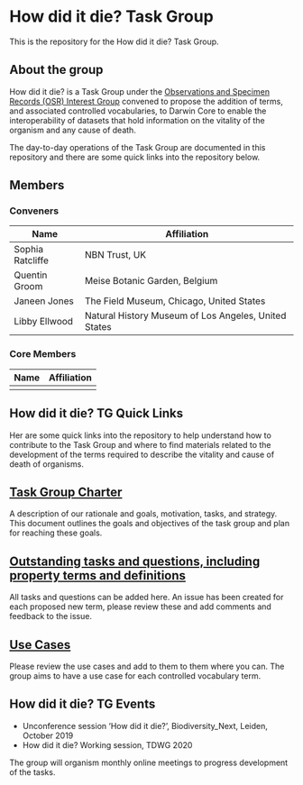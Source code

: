 # How did it die? Task Group

This is the repository for the How did it die? Task Group.

## About the group ##

How did it die? is a Task Group under the [Observations and Specimen Records (OSR) Interest Group](https://www.tdwg.org/community/osr/) convened to propose the addition of terms, and associated controlled vocabularies, to Darwin Core to enable the interoperability of datasets that hold information on the vitality of the organism and any cause of death.

The day-to-day operations of the Task Group are documented in this repository and there are some quick links into the repository below.

## Members ##

### Conveners ###

| Name  | Affiliation |
| ------------- | ------------- |
| Sophia Ratcliffe  | NBN Trust, UK  |
| Quentin Groom  | Meise Botanic Garden, Belgium  |
| Janeen Jones  | The Field Museum, Chicago, United States  |
| Libby Ellwood  | Natural History Museum of Los Angeles, United States  |

### Core Members ###

| Name  | Affiliation |
| ------------- | ------------- |
|   |   |

## How did it die? TG Quick Links ##
Her are some quick links into the repository to help understand how to contribute to the Task Group and where to find materials related to the development of the terms required to describe the vitality and cause of death of organisms.

## [Task Group Charter](https://www.tdwg.org/community/osr/how-did-it-die/) ##

A description of our rationale and goals, motivation, tasks, and strategy. This document outlines the goals and objectives of the task group and plan for reaching these goals.

## [Outstanding tasks and questions, including property terms and definitions](https://github.com/tdwg/how-did-it-die/issues) ##

All tasks and questions can be added here. An issue has been created for each proposed new term, please review these and add comments and feedback to the issue.

## [Use Cases](https://github.com/tdwg/how-did-it-die/tree/main/use_cases) ##

Please review the use cases and add to them to them where you can. The group aims to have a use case for each controlled vocabulary term.

## How did it die? TG Events ##

- Unconference session ‘How did it die?’, Biodiversity_Next, Leiden, October 2019
- How did it die? Working session, TDWG 2020

The group will organism monthly online meetings to progress development of the tasks.
